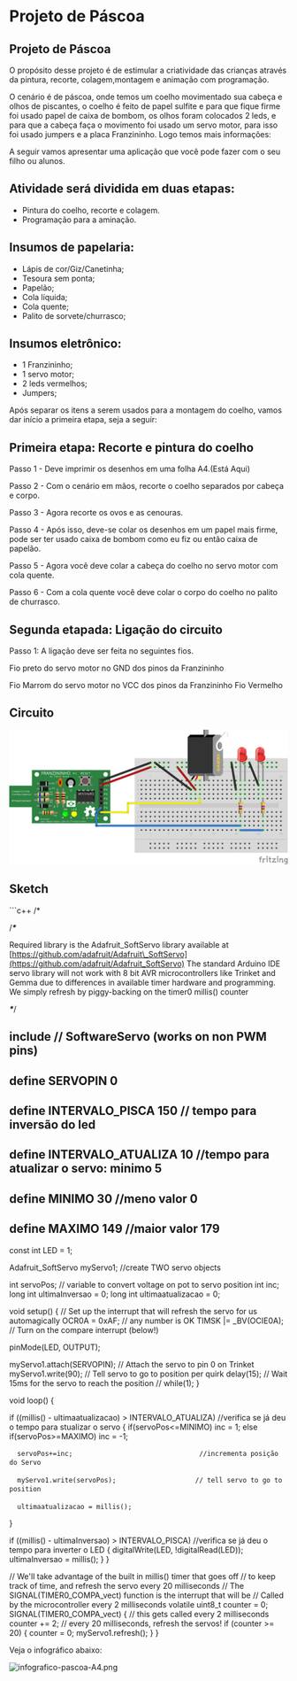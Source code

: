 # Projeto de Páscoa

## Projeto de Páscoa

O propósito desse projeto é de estimular a criatividade das crianças através da pintura, recorte, colagem,montagem e animação com programação.

O cenário é de páscoa, onde temos um coelho movimentado sua cabeça e olhos de piscantes, o coelho é feito de papel sulfite e para que fique firme foi usado papel de caixa de bombom, os olhos foram colocados 2 leds, e para que a cabeça faça o movimento foi usado um servo motor, para isso foi usado jumpers e a placa Franzininho. Logo temos mais informações:

A seguir vamos apresentar uma aplicação que você pode fazer com o seu filho ou alunos.

## Atividade será dividida em duas etapas:

* Pintura do coelho,  recorte e colagem.
* Programação para a aminação.

## Insumos de papelaria:

* Lápis de cor/Giz/Canetinha;
* Tesoura sem ponta;
* Papelão;
* Cola líquida;
* Cola quente;
* Palito de sorvete/churrasco;

## Insumos eletrônico:

* 1 Franzininho;
* 1 servo motor;
* 2 leds vermelhos;
* Jumpers;

Após separar os itens a serem usados para a montagem do coelho, vamos dar início a primeira etapa, seja a seguir:

## Primeira etapa: Recorte e pintura do coelho

Passo 1 - Deve imprimir os desenhos em uma folha A4.\(Está Aqui\)

Passo 2 - Com o cenário em mãos, recorte o coelho separados por cabeça e corpo.

Passo 3 - Agora recorte os ovos e as cenouras.

Passo 4 - Após isso, deve-se colar os desenhos em um papel mais firme, pode ser ter usado caixa de bombom como eu fiz ou então caixa de papelão.

Passo 5 - Agora você deve colar a cabeça do coelho no servo motor com cola quente.

Passo 6 - Com a cola quente você deve colar o corpo do coelho no palito de churrasco.

## Segunda etapada: Ligação do circuito

Passo 1: A ligação deve ser feita no seguintes fios.

Fio preto do servo motor no GND dos pinos da Franzininho

Fio Marrom do servo motor no VCC dos pinos da Franzininho Fio Vermelho

## Circuito

![](../.gitbook/assets/pascoa-circuito-pascoa_bb.png)

## Sketch

\`\`\`c++ /\*

/_**\***_

Required library is the Adafruit\_SoftServo library available at [https://github.com/adafruit/Adafruit\_SoftServo](https://github.com/adafruit/Adafruit_SoftServo) The standard Arduino IDE servo library will not work with 8 bit AVR microcontrollers like Trinket and Gemma due to differences in available timer hardware and programming. We simply refresh by piggy-backing on the timer0 millis\(\) counter

_**\***_/

## include   // SoftwareServo \(works on non PWM pins\)

## define SERVOPIN 0

## define INTERVALO\_PISCA     150  // tempo para inversão do led

## define INTERVALO\_ATUALIZA  10    //tempo para atualizar o servo: minimo 5

## define MINIMO 30      //meno valor 0

## define MAXIMO 149    //maior valor 179

const int LED = 1;

Adafruit\_SoftServo myServo1; //create TWO servo objects

int servoPos; // variable to convert voltage on pot to servo position int inc; long int ultimaInversao = 0; long int ultimaatualizacao = 0;

void setup\(\) { // Set up the interrupt that will refresh the servo for us automagically OCR0A = 0xAF; // any number is OK TIMSK \|= \_BV\(OCIE0A\); // Turn on the compare interrupt \(below!\)

pinMode\(LED, OUTPUT\);

myServo1.attach\(SERVOPIN\); // Attach the servo to pin 0 on Trinket myServo1.write\(90\); // Tell servo to go to position per quirk delay\(15\); // Wait 15ms for the servo to reach the position // while\(1\); }

void loop\(\) {

if \(\(millis\(\) - ultimaatualizacao\) &gt; INTERVALO\_ATUALIZA\) //verifica se já deu o tempo para stualizar o servo { if\(servoPos&lt;=MINIMO\) inc = 1; else if\(servoPos&gt;=MAXIMO\) inc = -1;

```text
  servoPos+=inc;                                //incrementa posição do Servo

  myServo1.write(servoPos);                    // tell servo to go to position

  ultimaatualizacao = millis();
```

}

if \(\(millis\(\) - ultimaInversao\) &gt; INTERVALO\_PISCA\) //verifica se já deu o tempo para inverter o LED { digitalWrite\(LED, !digitalRead\(LED\)\); ultimaInversao = millis\(\); } }

// We'll take advantage of the built in millis\(\) timer that goes off // to keep track of time, and refresh the servo every 20 milliseconds // The SIGNAL\(TIMER0\_COMPA\_vect\) function is the interrupt that will be // Called by the microcontroller every 2 milliseconds volatile uint8\_t counter = 0; SIGNAL\(TIMER0\_COMPA\_vect\) { // this gets called every 2 milliseconds counter += 2; // every 20 milliseconds, refresh the servos! if \(counter &gt;= 20\) { counter = 0; myServo1.refresh\(\); } }

Veja o infográfico abaixo:

![infografico-pascoa-A4.png](https://github.com/Franzininho/franzininho-docs/blob/master/05-Exemplos%20de%20projetos/Projeto%20de%20Páscoa%20com%20a%20Franzininho/infografico-pascoa-A4.png)

